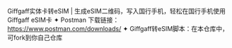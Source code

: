 Giffgaff实体卡转eSIM | 生成eSIM二维码，写入国行手机，轻松在国行手机使用Giffgaff eSIM卡
✦ Postman 下载链接：https://www.postman.com/downloads/
✦ Giffgaff转eSIM脚本：在本仓库中，可fork到你自己仓库
